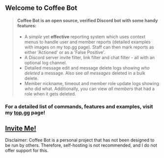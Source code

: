 ## Welcome to Coffee Bot

> #### Coffee Bot is an **open source**, verified Discord bot with some handy features:
>
> - A *simple* yet **effective** reporting system which uses context menus to handle user and member reports (detailed examples with images on my top.gg page). Staff can then mark reports as either 'Actioned' or as a 'False Positive'.
> - A Discord server invite filter, link filter and chat filter - all with an optional log channel.
> - Detailed message edit and message delete logs showing _who deleted_ a message. Also see _all messages_ deleted in a bulk delete.
> - Member nickname, timeout and member role update logs showing *who* did what. Additionally, you can view *all members* that had a role when it gets deleted.
>

### **For a detailed list of commands, features and examples, visit my [top.gg](https://top.gg/bot/950765718209720360) page!**

## [Invite Me!](https://discord.com/oauth2/authorize?client_id=950765718209720360&permissions=8&scope=bot%20applications.commands)

Disclaimer: Coffee Bot is a personal project that has not been designed to be run by others. Therefore, self-hosting is not recommended, and I do not offer support for this.
